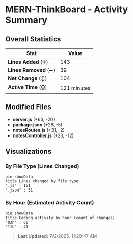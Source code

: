 # MERN-ThinkBoard - Activity Summary 

## Overall Statistics

| Stat                   | Value                                                             |
| ---------------------- | ----------------------------------------------------------------- |
| **Lines Added** (➕)   | 143                                          |
| **Lines Removed** (➖) | 39                                        |
| **Net Change** (↕)    | 104                |
| **Active Time** (⌚)   | 121 minutes |


## Modified Files
- **server.js** (+63, -20)
- **package.json** (+26, -5)
- **notesRoutes.js** (+31, -2)
- **notesController.js** (+23, -12)

## Visualizations

### By File Type (Lines Changed)

```mermaid
pie showData
title Lines changed by file type
".js" : 151
".json" : 31
```

### By Hour (Estimated Activity Count)

```mermaid
pie showData
title Coding activity by hour (count of changes)
"03h" : 60
"11h" : 41
```


> **Last Updated:** 7/2/2025, 11:20:47 AM